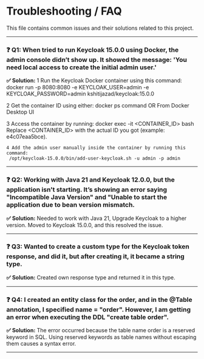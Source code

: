 # Troubleshooting / FAQ

This file contains common issues and their solutions related to this project.

---
### ❓ Q1: When tried to run Keycloak 15.0.0 using Docker, the admin console didn’t show up. It showed the message: 'You need local access to create the initial admin user.'

**✅ Solution:**
   1 Run the Keycloak Docker container using this command: 
     docker run -p 8080:8080 -e KEYCLOAK_USER=admin -e KEYCLOAK_PASSWORD=admin kshitijazad/keycloak:15.0.0
    
   2 Get the container ID using either:
     docker ps command OR From Docker Desktop UI
    
   3 Access the container by running:
     docker exec -it <CONTAINER_ID> bash
     Replace <CONTAINER_ID> with the actual ID you got (example: e4c07eaa5bce).

    4 Add the admin user manually inside the container by running this command:
     /opt/keycloak-15.0.0/bin/add-user-keycloak.sh -u admin -p admin
   
---

### ❓ Q2: Working with Java 21 and Keycloak 12.0.0, but the application isn't starting. It’s showing an error saying "Incompatible Java Version" and "Unable to start the application due to bean version mismatch.

**✅ Solution:**
Needed to work with Java 21, Upgrade Keycloak to a higher version. Moved to Keycloak 15.0.0, and this resolved the issue.

---

### ❓ Q3: Wanted to create a custom type for the Keycloak token response, and did it, but after creating it, it became a string type.

**✅ Solution:**
Created own response type and returned it in this type.

---

### ❓ Q4: I created an entity class for the order, and in the @Table annotation, I specified name = "order". However, I am getting an error when executing the DDL "create table order".

**✅ Solution:**
The error occurred because the table name order is a reserved keyword in SQL. Using reserved keywords as table names without escaping them causes a syntax error.

---